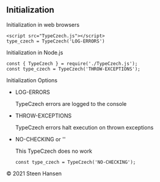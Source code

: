 ## Initialization
Initialization in web browsers

    <script src="TypeCzech.js"></script>
    type_czech = TypeCzech('LOG-ERRORS')  

Initialization in Node.js

    const { TypeCzech } = require('./TypeCzech.js');
    const type_czech = TypeCzech('THROW-EXCEPTIONS');


Initialization Options
- LOG-ERRORS
 
  TypeCzech errors are logged to the console

- THROW-EXCEPTIONS

  TypeCzech errors halt execution on thrown exceptions

- NO-CHECKING or ''

  This TypeCzech does no work

      const type_czech = TypeCzech('NO-CHECKING');

&copy; 2021 Steen Hansen